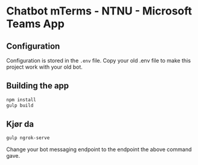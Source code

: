 # Chatbot mTerms - NTNU - Microsoft Teams App

## Configuration

Configuration is stored in the `.env` file.
Copy your old .env file to make this project work with your old bot.

## Building the app

``` bash
npm install
gulp build
```

## Kjør da

``` bash
gulp ngrok-serve
```

Change your bot messaging endpoint to the endpoint the above command gave.
